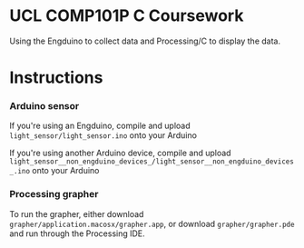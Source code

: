 # UCL COMP101P C Coursework

Using the Engduino to collect data and Processing/C to display the data.

# Instructions

### Arduino sensor

If you're using an Engduino, compile and upload `light_sensor/light_sensor.ino` onto your Arduino

If you're using another Arduino device, compile and upload `light_sensor__non_engduino_devices_/light_sensor__non_engduino_devices_.ino` onto your Arduino

### Processing grapher

To run the grapher, either download `grapher/application.macosx/grapher.app`, or download `grapher/grapher.pde` and run through the Processing IDE.
